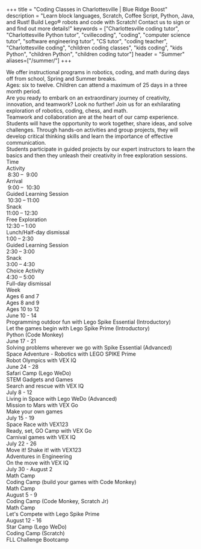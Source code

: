 +++
title = "Coding Classes in Charlottesville | Blue Ridge Boost"
description = "Learn block languages, Scratch, Coffee Script, Python, Java, and Rust! Build Lego&reg; robots and code with Scratch! Contact us to sign or and find out more details!"
keywords = ["Charlottesville coding tutor", "Charlottesville Python tutor", "cvillecoding", "coding", "computer science tutor", "software engineering tutor", "CS tutor", "coding teacher", "Charlottesville coding", "children coding classes", "kids coding", "kids Python", "children Python", "children coding tutor"]
header = "Summer"
aliases=["/summer/"]
+++

<p></p>


<div class="container">
    <div class="row  justify-content-center">
        <div class="col">
            <div class="vstack gap-3 px-2 pb-2 text-center">  
                <div class="px-2 darknote">
                    We offer instructional programs in robotics, coding, and math during days off from school, Spring and Summer breaks. <br>
                    Ages: six to twelve. Children can attend a maximum of 25 days in a three month period.
                </div>
            </div>
        </div>
    </div>
</div>

<div class="container">
    <div class="row pb-1">
        <div class="col-6">
        Are you ready to embark on an extraordinary journey of creativity, innovation, and teamwork? Look no further! Join us for an exhilarating exploration of robotics, coding, chess, and math. <br>
        Teamwork and collaboration are at the heart of our camp experience. Students will have the opportunity to work together, share ideas, and solve challenges. Through hands-on activities and group projects, they will develop critical thinking skills and learn the importance of effective communication.<br>
        Students participate in guided projects by our expert instructors to learn the basics and then they unleash their creativity in free exploration sessions.
        </div>
        <div class="col-6">
            <div class="container p-0 m-0 b-0">
                <div class="row py-1 table-header">
                    <div class="col-5 text-center">Time</div>	
                    <div class="col-7">Activity</div>
                </div>
                <div class="row py-1">
                    <div class="col-5 text-center">&nbsp;8:30 &ndash; &nbsp;9:00</div>
                    <div class="col-7">Arrival</div>
                </div>
                <div class="row py-1 table-dark-row">
                    <div class="col-5 text-center">&nbsp;9:00 &ndash; &nbsp;10:30	</div>
                    <div class="col-7 ">Guided Learning Session</div>
                </div>
                <div class="row py-1">
                    <div class="col-5 text-center">&nbsp;10:30 &ndash; 11:00 </div>
                    <div class="col-7">Snack</div>
                </div>
                <div class="row py-1 table-dark-row">
                    <div class="col-5 text-center">11:00 &ndash; 12:30</div>	
                    <div class="col-7">Free Exploration</div>
                </div>
                <div class="row py-1">
                    <div class="col-5 text-center">12:30 &ndash; 1:00</div>
                    <div class="col-7">Lunch/Half-day dismissal</div>
                </div>
                <div class="row py-1 table-dark-row">
                    <div class="col-5 text-center">1:00 &ndash; 2:30</div>	
                    <div class="col-7">Guided Learning Session</div>
                </div>
                <div class="row py-1">
                    <div class="col-5 text-center">2:30 &ndash; 3:00</div>	
                    <div class="col-7">Snack</div>
                </div>
                <div class="row py-1 table-dark-row">
                    <div class="col-5 text-center">3:00  &ndash;  4:30	</div>
                    <div class="col-7">Choice Activity</div>
                </div>
                <div class="row py-1">
                    <div class="col-5 text-center">4:30  &ndash;  5:00	</div>
                    <div class="col-7">Full-day dismissal</div>
                </div>
            </div>
        </div> <!-- inner container -->
    </div>
</div> <!-- outer container -->

<div class="container">
    <div class="row table-header">
        <div class="col-2">Week</div>
        <div class="col-3">Ages 6 and 7</div>
        <div class="col-3">Ages 8 and 9</div>
        <div class="col-3">Ages 10 to 12</div>
    </div>
    <div class="row">
        <div class="col-2">June 10 - 14</div>
        <div class="col-3">Programming outdoor fun with Lego Spike Essential (Introductory)</div>
        <div class="col-3">Let the games begin with Lego Spike Prime (Introductory)</div>
        <div class="col-3">Python (Code Monkey)</div>
    </div>
    <div class="row">
        <div class="col-2">June 17 - 21</div>
        <div class="col-3">Solving problems wherever we go with Spike Essential (Advanced) </div>
        <div class="col-3">Space Adventure - Robotics with LEGO SPIKE Prime</div>
        <div class="col-3">Robot Olympics with VEX IQ</div>
    </div>
    <div class="row">
        <div class="col-2">June 24 - 28</div>
        <div class="col-3">Safari Camp (Lego WeDo)</div>
        <div class="col-3">STEM Gadgets and Games</div>
        <div class="col-3">Search and rescue with VEX IQ</div>
    </div>
    <div class="row">
        <div class="col-2">July 8 - 12</div>
        <div class="col-3">Living in Space with Lego WeDo (Advanced)</div>
        <div class="col-3">Mission to Mars with VEX Go</div>
        <div class="col-3">Make your own games</div>
    </div>
    <div class="row">
        <div class="col-2">July 15 - 19</div>
        <div class="col-3">Space Race with VEX123</div>
        <div class="col-3">Ready, set, GO Camp with VEX Go</div>
        <div class="col-3">Carnival games with VEX IQ</div>
    </div>
    <div class="row">
        <div class="col-2">July 22 - 26</div>
        <div class="col-3">Move it! Shake it! with VEX123</div>
        <div class="col-3">Adventures in Engineering</div>
        <div class="col-3">On the move with VEX IQ</div>
    </div>
    <div class="row">
        <div class="col-2">July 30 - August 2</div>
        <div class="col-3">Math Camp</div>
        <div class="col-3">Coding Camp (build your games with Code Monkey)</div>
        <div class="col-3">Math Camp</div>
    </div>
    <div class="row">
        <div class="col-2">August 5 - 9</div>
        <div class="col-3">Coding Camp (Code Monkey, Scratch Jr)</div>
        <div class="col-3">Math Camp</div>
        <div class="col-3">Let's Compete with Lego Spike Prime</div>
    </div>
    <div class="row">
        <div class="col-2">August 12 - 16</div>
        <div class="col-3">Star Camp (Lego WeDo)</div>
        <div class="col-3">Coding Camp (Scratch)</div>
        <div class="col-3">FLL Challenge Bootcamp</div>
    </div>
</div>


<!-- <div class="container">
    <div class="row  justify-content-center">
        <div class="col">
            <div class="vstack gap-3 px-2 pb-2 text-center">  
                <div class="px-2 darknote">
                    Past offerings
                </div>
                <div class="px-2">
                    <a href="/camps/winter-23/">Winter 23</a>
                </div>
                <div class="px-2">
                    <a href="/camps/coding/summer-23/">Summer 23</a>
                </div>
            </div>
        </div>
    </div>
</div>  -->